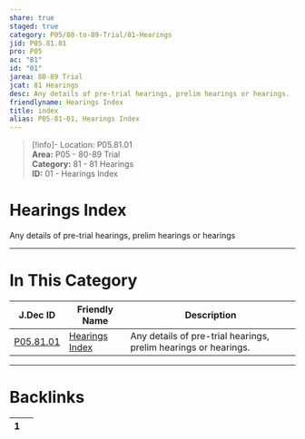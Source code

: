 ```yaml
---  
share: true  
staged: true  
category: P05/80-to-89-Trial/81-Hearings  
jid: P05.81.01  
pro: P05  
ac: "81"  
id: "01"  
jarea: 80-89 Trial  
jcat: 81 Hearings  
desc: Any details of pre-trial hearings, prelim hearings or hearings.  
friendlyname: Hearings Index  
title: index  
alias: P05-81-01, Hearings Index  
---  
```

  
>[!info]- Location: P05.81.01  
>**Area:** P05 - 80-89 Trial  
>**Category:** 81 - 81 Hearings  
>**ID:** 01 - Hearings Index  
  
# Hearings Index  
  
Any details of pre-trial hearings, prelim hearings or hearings  
   
  
  
---  
# In This Category  
  
| J.Dec ID                                                                      | Friendly Name                                                                      | Description                                                     |  
| ----------------------------------------------------------------------------- | ---------------------------------------------------------------------------------- | --------------------------------------------------------------- |  
| [P05.81.01](index.md) | [Hearings Index](index.md) | Any details of pre-trial hearings, prelim hearings or hearings. |  
  
  
---  
# Backlinks  
<div><table class="dataview table-view-table"><thead class="table-view-thead"><tr class="table-view-tr-header"><th class="table-view-th"><span></span><span class="dataview small-text">1</span></th><th class="table-view-th"><span></span></th></tr></thead><tbody class="table-view-tbody"></tbody></table></div>